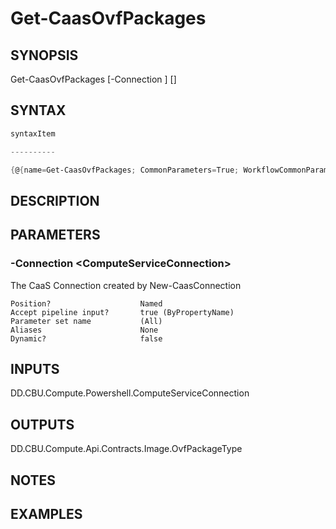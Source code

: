 ﻿Get-CaasOvfPackages
===================

## SYNOPSIS

Get-CaasOvfPackages [-Connection <ComputeServiceConnection>] [<CommonParameters>]


## SYNTAX
```powershell
syntaxItem                                                                                                     

----------                                                                                                     

{@{name=Get-CaasOvfPackages; CommonParameters=True; WorkflowCommonParameters=False; parameter=System.Object[]}}
```

## DESCRIPTION


## PARAMETERS
### -Connection &lt;ComputeServiceConnection&gt;
The CaaS Connection created by New-CaasConnection
```
Position?                    Named
Accept pipeline input?       true (ByPropertyName)
Parameter set name           (All)
Aliases                      None
Dynamic?                     false
```

## INPUTS
DD.CBU.Compute.Powershell.ComputeServiceConnection


## OUTPUTS
DD.CBU.Compute.Api.Contracts.Image.OvfPackageType


## NOTES


## EXAMPLES
